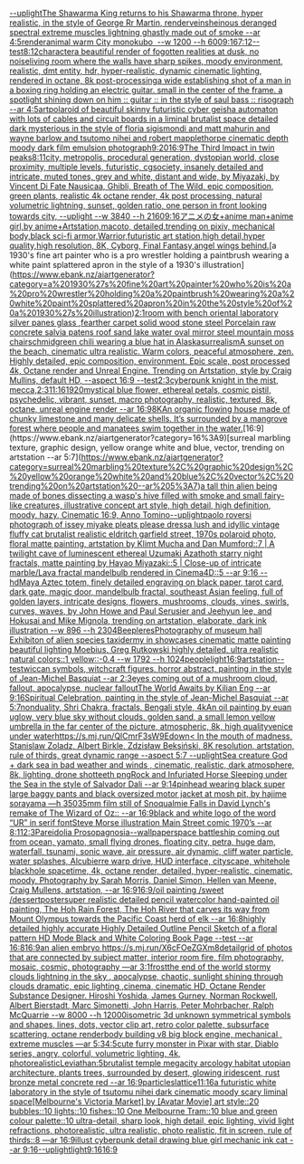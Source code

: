 [--uplight](https://www.ebank.nz/aiartgenerator?category=--uplight)[The Shawarma King returns to his Shawarma throne, hyper realistic, in the style of George Rr Martin, render](https://www.ebank.nz/aiartgenerator?category=The%20Shawarma%20King%20returns%20to%20his%20Shawarma%20throne%2C%20hyper%20realistic%2C%20in%20the%20style%20of%20George%20Rr%20Martin%2C%20render)[veins](https://www.ebank.nz/aiartgenerator?category=veins)[heinous deranged spectral extreme muscles lightning ghastly made out of smoke --ar 4:5](https://www.ebank.nz/aiartgenerator?category=heinous%20deranged%20spectral%20extreme%20muscles%20lightning%20ghastly%20made%20out%20of%20smoke%20--ar%204%3A5)[render](https://www.ebank.nz/aiartgenerator?category=render)[animal warm City monokubo  --w 1200 --h 600](https://www.ebank.nz/aiartgenerator?category=animal%20warm%20City%20monokubo%C2%A0%20--w%201200%20--h%20600)[9:16](https://www.ebank.nz/aiartgenerator?category=9%3A16)[7:12](https://www.ebank.nz/aiartgenerator?category=7%3A12)[--test](https://www.ebank.nz/aiartgenerator?category=--test)[8:12](https://www.ebank.nz/aiartgenerator?category=8%3A12)[character](https://www.ebank.nz/aiartgenerator?category=character)[a beautiful render of fogotten realities at dusk, no noise](https://www.ebank.nz/aiartgenerator?category=a%20beautiful%20render%20of%20fogotten%20realities%20at%20dusk%2C%20no%20noise)[living room where the walls have sharp spikes, moody environment, realistic, dmt entity, hdr, hyper-realistic, dynamic cinematic lighting, rendered in octane, 8k post-processing](https://www.ebank.nz/aiartgenerator?category=living%20room%20where%20the%20walls%20have%20sharp%20spikes%2C%20moody%20environment%2C%20realistic%2C%20dmt%20entity%2C%20hdr%2C%20hyper-realistic%2C%20dynamic%20cinematic%20lighting%2C%20rendered%20in%20octane%2C%208k%20post-processing)[a wide establishing shot of a man in a boxing ring holding an electric guitar. small in the center of the frame. a spotlight shining down on him :: guitar :: in the style of saul bass :: risograph --ar 4:5](https://www.ebank.nz/aiartgenerator?category=a%20wide%20establishing%20shot%20of%20a%20man%20in%20a%20boxing%20ring%20holding%20an%20electric%20guitar.%20small%20in%20the%20center%20of%20the%20frame.%20a%20spotlight%20shining%20down%20on%20him%20%3A%3A%20guitar%20%3A%3A%20in%20the%20style%20of%20saul%20bass%20%3A%3A%20risograph%20--ar%204%3A5)[art](https://www.ebank.nz/aiartgenerator?category=art)[polaroid of beautiful skinny futuristic cyber geisha automaton with lots of cables and circuit boards in a liminal brutalist space detailed dark mysterious in the style of floria sigismondi and matt mahurin and wayne barlow and tsutomo nihei and robert mapplethorpe cinematic depth moody dark film emulsion photograph](https://www.ebank.nz/aiartgenerator?category=polaroid%20of%20beautiful%20skinny%20futuristic%20cyber%20geisha%20automaton%20with%20lots%20of%20cables%20and%20circuit%20boards%20in%20a%20liminal%20brutalist%20space%20detailed%20dark%20mysterious%20in%20the%20style%20of%20floria%20sigismondi%20and%20matt%20mahurin%20and%20wayne%20barlow%20and%20tsutomo%20nihei%20and%20robert%20mapplethorpe%20cinematic%20depth%20moody%20dark%20film%20emulsion%20photograph)[9:20](https://www.ebank.nz/aiartgenerator?category=9%3A20)[16:9](https://www.ebank.nz/aiartgenerator?category=16%3A9)[The Third Impact in twin peaks](https://www.ebank.nz/aiartgenerator?category=The%20Third%20Impact%20in%20twin%20peaks)[8:11](https://www.ebank.nz/aiartgenerator?category=8%3A11)[city, metropolis, procedural generation, dystopian world, close proximity, multiple levels, futuristic, cgsociety, insanely detailed and intricate, muted tones, grey and white, distant and wide, by Miyazaki, by Vincent Di Fate Nausicaa, Ghibli, Breath of The Wild, epic composition, green plants, realistic 4k octane render, 4k post processing, natural volumetric lightning, sunset, golden ratio, one person in front looking towards city, --uplight --w 3840 --h 2160](https://www.ebank.nz/aiartgenerator?category=city%2C%20metropolis%2C%20procedural%20generation%2C%20dystopian%20world%2C%20close%20proximity%2C%20multiple%20levels%2C%20futuristic%2C%20cgsociety%2C%20insanely%20detailed%20and%20intricate%2C%20muted%20tones%2C%20grey%20and%20white%2C%20distant%20and%20wide%2C%20by%20Miyazaki%2C%20by%20Vincent%20Di%20Fate%20Nausicaa%2C%20Ghibli%2C%20Breath%20of%20The%20Wild%2C%20epic%20composition%2C%20green%20plants%2C%20realistic%204k%20octane%20render%2C%204k%20post%20processing%2C%20natural%20volumetric%20lightning%2C%20sunset%2C%20golden%20ratio%2C%20one%20person%20in%20front%20looking%20towards%20city%2C%20--uplight%20--w%203840%20--h%202160)[9:16](https://www.ebank.nz/aiartgenerator?category=9%3A16)[アニメの女+anime man+anime girl,by anime+Artstation,macoto, detailed,trending on pixiv, mechanical body,black sci-fi armor,Warrior,futuristic art station,high detail,hyper quality,high resolution, 8K, Cyborg, Final Fantasy,angel wings behind.](https://www.ebank.nz/aiartgenerator?category=%E3%82%A2%E3%83%8B%E3%83%A1%E3%81%AE%E5%A5%B3%2Banime%20man%2Banime%20girl%2Cby%20anime%2BArtstation%2Cmacoto%2C%20detailed%2Ctrending%20on%20pixiv%2C%20mechanical%20body%2Cblack%20sci-fi%20armor%2CWarrior%2Cfuturistic%20art%20station%2Chigh%20detail%2Chyper%20quality%2Chigh%20resolution%2C%208K%2C%20Cyborg%2C%20Final%20Fantasy%2Cangel%20wings%20behind.)[a 1930's fine art painter who is a pro wrestler holding a paintbrush wearing a white paint splattered apron in the style of a 1930's illustration](https://www.ebank.nz/aiartgenerator?category=a%201930%27s%20fine%20art%20painter%20who%20is%20a%20pro%20wrestler%20holding%20a%20paintbrush%20wearing%20a%20white%20paint%20splattered%20apron%20in%20the%20style%20of%20a%201930%27s%20illustration)[2:1](https://www.ebank.nz/aiartgenerator?category=2%3A1)[room with bench oriental laboratory silver panes glass ,fearther carpet solid wood stone steel Porcelain raw concrete salvia patens roof sand lake water oval mirror steel mountain moss chair](https://www.ebank.nz/aiartgenerator?category=room%20with%20bench%20oriental%20laboratory%20silver%20panes%20glass%20%2Cfearther%20carpet%20solid%20wood%20stone%20steel%20Porcelain%20raw%20concrete%20salvia%20patens%20roof%20sand%20lake%20water%20oval%20mirror%20steel%20mountain%20moss%20chair)[schmid](https://www.ebank.nz/aiartgenerator?category=schmid)[green chili wearing a blue hat in Alaska](https://www.ebank.nz/aiartgenerator?category=green%20chili%20wearing%20a%20blue%20hat%20in%20Alaska)[surrealism](https://www.ebank.nz/aiartgenerator?category=surrealism)[A sunset on the beach, cinematic ultra realistic. Warm colors, peaceful atmosphere, zen. Highly detailed, epic composition, environment. Epic scale, post processed 4k, Octane render and Unreal Engine. Trending on Artstation, style by Craig Mullins, default HD, --aspect 16:9 --test](https://www.ebank.nz/aiartgenerator?category=A%20sunset%20on%20the%20beach%2C%20cinematic%20ultra%20realistic.%20Warm%20colors%2C%20peaceful%20atmosphere%2C%20zen.%20Highly%20detailed%2C%20epic%20composition%2C%20environment.%20Epic%20scale%2C%20post%20processed%204k%2C%20Octane%20render%20and%20Unreal%20Engine.%20Trending%20on%20Artstation%2C%20style%20by%20Craig%20Mullins%2C%20default%20HD%2C%20--aspect%2016%3A9%20--test)[2:3](https://www.ebank.nz/aiartgenerator?category=2%3A3)[cyberpunk knight in the mist, mecca,](https://www.ebank.nz/aiartgenerator?category=cyberpunk%20knight%20in%20the%20mist%2C%20mecca%2C)[2:3](https://www.ebank.nz/aiartgenerator?category=2%3A3)[11:16](https://www.ebank.nz/aiartgenerator?category=11%3A16)[1920](https://www.ebank.nz/aiartgenerator?category=1920)[mystical blue flower, ethereal petals, cosmic pistil, psychedelic, vibrant, sunset, macro photography, realistic, textured, 8k, octane, unreal engine render --ar 16:9](https://www.ebank.nz/aiartgenerator?category=mystical%20blue%20flower%2C%20ethereal%20petals%2C%20cosmic%20pistil%2C%20psychedelic%2C%20vibrant%2C%20sunset%2C%20macro%20photography%2C%20realistic%2C%20textured%2C%208k%2C%20octane%2C%20unreal%20engine%20render%20--ar%2016%3A9)[8K](https://www.ebank.nz/aiartgenerator?category=8K)[An organic flowing house made of chunky limestone and many delicate shells. It’s surrounded by a mangrove forest where people and manatees swim together in the water.](https://www.ebank.nz/aiartgenerator?category=An%20organic%20flowing%20house%20made%20of%20chunky%20limestone%20and%20many%20delicate%20shells.%20It%E2%80%99s%20surrounded%20by%20a%20mangrove%20forest%20where%20people%20and%20manatees%20swim%20together%20in%20the%20water.)[16:9](https://www.ebank.nz/aiartgenerator?category=16%3A9)[surreal marbling texture, graphic design, yellow orange white and blue, vector, trending on artstation --ar 5:7](https://www.ebank.nz/aiartgenerator?category=surreal%20marbling%20texture%2C%20graphic%20design%2C%20yellow%20orange%20white%20and%20blue%2C%20vector%2C%20trending%20on%20artstation%20--ar%205%3A7)[a tall thin alien being made of bones dissecting a wasp's hive filled with smoke and small fairy-like creatures, illustrative concept art style, high detail, high definition, moody, hazy, Cinematic 16:9, Anno Tomino](https://www.ebank.nz/aiartgenerator?category=a%20tall%20thin%20alien%20being%20made%20of%20bones%20dissecting%20a%20wasp%27s%20hive%20filled%20with%20smoke%20and%20small%20fairy-like%20creatures%2C%20illustrative%20concept%20art%20style%2C%20high%20detail%2C%20high%20definition%2C%20moody%2C%20hazy%2C%20Cinematic%2016%3A9%2C%20Anno%20Tomino)[--uplight](https://www.ebank.nz/aiartgenerator?category=--uplight)[paolo roversi photograph of issey miyake pleats please dress](https://www.ebank.nz/aiartgenerator?category=paolo%20roversi%20photograph%20of%20issey%20miyake%20pleats%20please%20dress)[a lush and idyllic vintage fluffy cat brutalist realistic eldritch garfield street, 1970s polaroid photo, floral matte painting, artstation by Klimt Mucha and Dan Mumford::7 | A twilight cave of luminescent ethereal Uzumaki Azathoth starry night fractals, matte painting by Hayao Miyazaki::5 | Close-up of intricate marble/Lava fractal mandelbulb rendered in Cinema4D::5 --ar 9:16 --hd](https://www.ebank.nz/aiartgenerator?category=a%20lush%20and%20idyllic%20vintage%20fluffy%20cat%20brutalist%20realistic%20eldritch%20garfield%20street%2C%201970s%20polaroid%20photo%2C%20floral%20matte%20painting%2C%20artstation%20by%20Klimt%20Mucha%20and%20Dan%20Mumford%3A%3A7%20%7C%20A%20twilight%20cave%20of%20luminescent%20ethereal%20Uzumaki%20Azathoth%20starry%20night%20fractals%2C%20matte%20painting%20by%20Hayao%20Miyazaki%3A%3A5%20%7C%20Close-up%20of%20intricate%20marble/Lava%20fractal%20mandelbulb%20rendered%20in%20Cinema4D%3A%3A5%20--ar%209%3A16%20--hd)[Maya Aztec totem, finely detailed engraving on black paper, tarot card, dark gate, magic door, mandelbulb fractal, southeast Asian feeling, full of golden layers, intricate designs, flowers, mushrooms, clouds, vines, swirls, curves, waves, by John Howe and Paul Serusier and Jeehyun lee, and Hokusai and Mike Mignola, trending on artstation, elaborate, dark ink illustration --w 896 --h 2304](https://www.ebank.nz/aiartgenerator?category=Maya%20Aztec%20totem%2C%20finely%20detailed%20engraving%20on%20black%20paper%2C%20tarot%20card%2C%20dark%20gate%2C%20magic%20door%2C%20mandelbulb%20fractal%2C%20southeast%20Asian%20feeling%2C%20full%20of%20golden%20layers%2C%20intricate%20designs%2C%20flowers%2C%20mushrooms%2C%20clouds%2C%20vines%2C%20swirls%2C%20curves%2C%20waves%2C%20by%20John%20Howe%20and%20Paul%20Serusier%20and%20Jeehyun%20lee%2C%20and%20Hokusai%20and%20Mike%20Mignola%2C%20trending%20on%20artstation%2C%20elaborate%2C%20dark%20ink%20illustration%20--w%20896%20--h%202304)[Beeple](https://www.ebank.nz/aiartgenerator?category=Beeple)[res](https://www.ebank.nz/aiartgenerator?category=res)[Photography of museum hall Exhibiton of alien species taxidermy in showcases cinematic matte painting beautiful lighting Moebius, Greg Rutkowski highly detailed, ultra realistic natural colors::1 yellow::-0.4 --w 1792 --h 1024](https://www.ebank.nz/aiartgenerator?category=Photography%20of%20museum%20hall%20Exhibiton%20of%20alien%20species%20taxidermy%20in%20showcases%20cinematic%20matte%20painting%20beautiful%20lighting%20Moebius%2C%20Greg%20Rutkowski%20highly%20detailed%2C%20ultra%20realistic%20natural%20colors%3A%3A1%20yellow%3A%3A-0.4%20--w%201792%20--h%201024)[people](https://www.ebank.nz/aiartgenerator?category=people)[light](https://www.ebank.nz/aiartgenerator?category=light)[16:9](https://www.ebank.nz/aiartgenerator?category=16%3A9)[artstation--test](https://www.ebank.nz/aiartgenerator?category=artstation--test)[wiccan symbols, witchcraft figures, horror abstract, painting in the style of Jean-Michel Basquiat --ar 2:3](https://www.ebank.nz/aiartgenerator?category=wiccan%20symbols%2C%20witchcraft%20figures%2C%20horror%20abstract%2C%20painting%20in%20the%20style%20of%20Jean-Michel%20Basquiat%20--ar%202%3A3)[eyes coming out of a mushroom cloud, fallout, apocalypse, nuclear fallout](https://www.ebank.nz/aiartgenerator?category=eyes%20coming%20out%20of%20a%20mushroom%20cloud%2C%20fallout%2C%20apocalypse%2C%20nuclear%20fallout)[The World Awaits by Kilian Eng --ar 9:16](https://www.ebank.nz/aiartgenerator?category=The%20World%20Awaits%20by%20Kilian%20Eng%20--ar%209%3A16)[Spiritual Celebration, painting in the style of Jean-Michel Basquiat --ar 5:7](https://www.ebank.nz/aiartgenerator?category=Spiritual%20Celebration%2C%20painting%20in%20the%20style%20of%20Jean-Michel%20Basquiat%20--ar%205%3A7)[nonduality, Shri Chakra, fractals, Bengali style, 4k](https://www.ebank.nz/aiartgenerator?category=nonduality%2C%20Shri%20Chakra%2C%20fractals%2C%20Bengali%20style%2C%204k)[An oil painting by euan uglow, very blue sky without clouds, golden sand, a small lemon yellow umbrella in the far center of the picture, atmospheric, 8k, high quality](https://www.ebank.nz/aiartgenerator?category=An%20oil%20painting%20by%20euan%20uglow%2C%20very%20blue%20sky%20without%20clouds%2C%20golden%20sand%2C%20a%20small%20lemon%20yellow%20umbrella%20in%20the%20far%20center%20of%20the%20picture%2C%20atmospheric%2C%208k%2C%20high%20quality)[venice under water](https://www.ebank.nz/aiartgenerator?category=venice%20under%20water)[<https://s.mj.run/QlCmrF3sW9E>](https://www.ebank.nz/aiartgenerator?category=%3Chttps%3A//s.mj.run/QlCmrF3sW9E%3E)[down](https://www.ebank.nz/aiartgenerator?category=down)[< In the mouth of madness, Stanislaw Zoladz, Albert Birkle, Zdzisław Beksiński, 8K resolution, artstation, rule of thirds, great dynamic range --aspect 5:7 --uplight](https://www.ebank.nz/aiartgenerator?category=%3C%20In%20the%20mouth%20of%20madness%2C%20Stanislaw%20Zoladz%2C%20Albert%20Birkle%2C%20Zdzis%C5%82aw%20Beksi%C5%84ski%2C%208K%20resolution%2C%20artstation%2C%20rule%20of%20thirds%2C%20great%20dynamic%20range%20--aspect%205%3A7%20--uplight)[Sea creature God +  dark sea in bad weather and winds , cinematic, realistic, dark atmosphere, 8k, lighting, drone shot](https://www.ebank.nz/aiartgenerator?category=Sea%20creature%20God%20%2B%20%20dark%20sea%20in%20bad%20weather%20and%20winds%20%2C%20cinematic%2C%20realistic%2C%20dark%20atmosphere%2C%208k%2C%20lighting%2C%20drone%20shot)[teeth png](https://www.ebank.nz/aiartgenerator?category=teeth%20png)[Rock and Infuriated Horse Sleeping under the Sea in the style of Salvador Dali --ar 9:14](https://www.ebank.nz/aiartgenerator?category=Rock%20and%20Infuriated%20Horse%20Sleeping%20under%20the%20Sea%20in%20the%20style%20of%20Salvador%20Dali%20--ar%209%3A14)[pinhead wearing black super large baggy pants and black oversized motor jacket at mosh pit, by hajime sorayama —h 350](https://www.ebank.nz/aiartgenerator?category=pinhead%20wearing%20black%20super%20large%20baggy%20pants%20and%20black%20oversized%20motor%20jacket%20at%20mosh%20pit%2C%20by%20hajime%20sorayama%20%E2%80%94h%20350)[35mm film still of Snoqualmie Falls in David Lynch's remake of The Wizard of Oz:: --ar 16:9](https://www.ebank.nz/aiartgenerator?category=35mm%20film%20still%20of%20Snoqualmie%20Falls%20in%20David%20Lynch%27s%20remake%20of%20The%20Wizard%20of%20Oz%3A%3A%20--ar%2016%3A9)[black and white logo of the word “UR” in serif font](https://www.ebank.nz/aiartgenerator?category=black%20and%20white%20logo%20of%20the%20word%20%E2%80%9CUR%E2%80%9D%20in%20serif%20font)[Steve Morse illustration Main Street comic 1970’s --ar 8:11](https://www.ebank.nz/aiartgenerator?category=Steve%20Morse%20illustration%20Main%20Street%20comic%201970%E2%80%99s%20--ar%208%3A11)[2:3](https://www.ebank.nz/aiartgenerator?category=2%3A3)[Pareidolia Prosopagnosia](https://www.ebank.nz/aiartgenerator?category=Pareidolia%20Prosopagnosia)[--wallpaper](https://www.ebank.nz/aiartgenerator?category=--wallpaper)[space battleship coming out from ocean, yamato, small flying drones, floating city, petra, huge dam, waterfall, tsunami, sonic wave, air pressure, air dynamic, cliff water particle, water splashes, Alcubierre warp drive, HUD interface, cityscape, whitehole blackhole spacetime, 4k, octane render, detailed, hyper-realistic, cinematic, moody, Photography by Sarah Morris, Daniel Simon, Hellen van Meene, Craig Mullens, artstation, --ar 16:9](https://www.ebank.nz/aiartgenerator?category=space%20battleship%20coming%20out%20from%20ocean%2C%20yamato%2C%20small%20flying%20drones%2C%20floating%20city%2C%20petra%2C%20huge%20dam%2C%20waterfall%2C%20tsunami%2C%20sonic%20wave%2C%20air%20pressure%2C%20air%20dynamic%2C%20cliff%20water%20particle%2C%20water%20splashes%2C%20Alcubierre%20warp%20drive%2C%20HUD%20interface%2C%20cityscape%2C%20whitehole%20blackhole%20spacetime%2C%204k%2C%20octane%20render%2C%20detailed%2C%20hyper-realistic%2C%20cinematic%2C%20moody%2C%20Photography%20by%20Sarah%20Morris%2C%20Daniel%20Simon%2C%20Hellen%20van%20Meene%2C%20Craig%20Mullens%2C%20artstation%2C%20--ar%2016%3A9)[16:9](https://www.ebank.nz/aiartgenerator?category=16%3A9)[/oil painting /sweet /dessert](https://www.ebank.nz/aiartgenerator?category=/oil%20painting%20/sweet%20/dessert)[poster](https://www.ebank.nz/aiartgenerator?category=poster)[super realistic detailed pencil watercolor hand-painted oil painting, The Hoh Rain Forest, The Hoh River that carves its way from Mount Olympus towards the Pacific Coast herd of elk --ar 16:8](https://www.ebank.nz/aiartgenerator?category=super%20realistic%20detailed%20pencil%20watercolor%20hand-painted%20oil%20painting%2C%20The%20Hoh%20Rain%20Forest%2C%20The%20Hoh%20River%20that%20carves%20its%20way%20from%20Mount%20Olympus%20towards%20the%20Pacific%20Coast%20herd%20of%20elk%20--ar%2016%3A8)[highly detailed highly accurate Highly Detailed Outline Pencil Sketch of a floral pattern HD Mode Black and White Coloring Book Page  --test --ar 16:8](https://www.ebank.nz/aiartgenerator?category=highly%20detailed%20highly%20accurate%20Highly%20Detailed%20Outline%20Pencil%20Sketch%20of%20a%20floral%20pattern%20HD%20Mode%20Black%20and%20White%20Coloring%20Book%20Page%20%20--test%20--ar%2016%3A8)[16:9](https://www.ebank.nz/aiartgenerator?category=16%3A9)[an alien embryo <https://s.mj.run/X6cFOeZGXm8>](https://www.ebank.nz/aiartgenerator?category=an%20alien%20embryo%20%3Chttps%3A//s.mj.run/X6cFOeZGXm8%3E)[detail](https://www.ebank.nz/aiartgenerator?category=detail)[grid of photos that are connected by subject matter, interior room fire, film photography, mosaic, cosmic, photography —ar 3:1](https://www.ebank.nz/aiartgenerator?category=grid%20of%20photos%20that%20are%20connected%20by%20subject%20matter%2C%20interior%20room%20fire%2C%20film%20photography%2C%20mosaic%2C%20cosmic%2C%20photography%20%E2%80%94ar%203%3A1)[frost](https://www.ebank.nz/aiartgenerator?category=frost)[the end of the world stormy clouds lightning in the sky , apocalypse, chaotic, sunlight shining through clouds dramatic, epic lighting ,cinema, cinematic HD, Octane Render Substance Designer. Hiroshi Yoshida, James Gurney, Norman Rockwell, Albert Bierstadt, Marc Simonetti, John Harris, Peter Mohrbacher, Ralph McQuarrie --w 8000 --h 12000](https://www.ebank.nz/aiartgenerator?category=the%20end%20of%20the%20world%20stormy%20clouds%20lightning%20in%20the%20sky%20%2C%20apocalypse%2C%20chaotic%2C%20sunlight%20shining%20through%20clouds%20dramatic%2C%20epic%20lighting%20%2Ccinema%2C%20cinematic%20HD%2C%20Octane%20Render%20Substance%20Designer.%20Hiroshi%20Yoshida%2C%20James%20Gurney%2C%20Norman%20Rockwell%2C%20Albert%20Bierstadt%2C%20Marc%20Simonetti%2C%20John%20Harris%2C%20Peter%20Mohrbacher%2C%20Ralph%20McQuarrie%20--w%208000%20--h%2012000)[isometric 3d unknown symmetrical symbols  and shapes, lines, dots, vector clip art, retro color palette, subsurface scattering, octane render](https://www.ebank.nz/aiartgenerator?category=isometric%203d%20unknown%20symmetrical%20symbols%20%20and%20shapes%2C%20lines%2C%20dots%2C%20vector%20clip%20art%2C%20retro%20color%20palette%2C%20subsurface%20scattering%2C%20octane%20render)[body building v8 big block engine, mechanical , extreme muscles —ar 5:3](https://www.ebank.nz/aiartgenerator?category=body%20building%20v8%20big%20block%20engine%2C%20mechanical%20%2C%20extreme%20muscles%20%E2%80%94ar%205%3A3)[4:5](https://www.ebank.nz/aiartgenerator?category=4%3A5)[cute furry monster in Pixar with star, Diablo series, angry, colorful, volumetric lighting, 4k, photorealistic](https://www.ebank.nz/aiartgenerator?category=cute%20furry%20monster%20in%20Pixar%20with%20star%2C%20Diablo%20series%2C%20angry%2C%20colorful%2C%20volumetric%20lighting%2C%204k%2C%20photorealistic)[Leviathan:5](https://www.ebank.nz/aiartgenerator?category=Leviathan%3A5)[brutalist temple megacity arcology habitat utopian architecture, plants trees, surrounded by desert, glowing iridescent, rust bronze metal concrete red --ar 16:9](https://www.ebank.nz/aiartgenerator?category=brutalist%20temple%20megacity%20arcology%20habitat%20utopian%20architecture%2C%20plants%20trees%2C%20surrounded%20by%20desert%2C%20glowing%20iridescent%2C%20rust%20bronze%20metal%20concrete%20red%20--ar%2016%3A9)[particles](https://www.ebank.nz/aiartgenerator?category=particles)[lattice](https://www.ebank.nz/aiartgenerator?category=lattice)[11:16](https://www.ebank.nz/aiartgenerator?category=11%3A16)[a futuristic white laboratory in the style of tsutomu nihei dark cinematic moody scary liminal space](https://www.ebank.nz/aiartgenerator?category=a%20futuristic%20white%20laboratory%20in%20the%20style%20of%20tsutomu%20nihei%20dark%20cinematic%20moody%20scary%20liminal%20space)[[Melbourne's Victoria Market] by [Avatar Movie] art style::20 bubbles::10 lights::10 fishes::10 One Melbourne Tram::10 blue and green colour palette::10 ultra-detail, sharp look, high detail, epic lighting, vivid light refractions, photorealistic, ultra realistic, photo realistic, fit in screen, rule of thirds::8 —ar 16:9](https://www.ebank.nz/aiartgenerator?category=%5BMelbourne%27s%20Victoria%20Market%5D%20by%20%5BAvatar%20Movie%5D%20art%20style%3A%3A20%20bubbles%3A%3A10%20lights%3A%3A10%20fishes%3A%3A10%20One%20Melbourne%20Tram%3A%3A10%20blue%20and%20green%20colour%20palette%3A%3A10%20ultra-detail%2C%20sharp%20look%2C%20high%20detail%2C%20epic%20lighting%2C%20vivid%20light%20refractions%2C%20photorealistic%2C%20ultra%20realistic%2C%20photo%20realistic%2C%20fit%20in%20screen%2C%20rule%20of%20thirds%3A%3A8%20%E2%80%94ar%2016%3A9)[illust cyberpunk detail drawing blue girl mechanic ink cat --ar 9:16](https://www.ebank.nz/aiartgenerator?category=illust%20cyberpunk%20detail%20drawing%20blue%20girl%20mechanic%20ink%20cat%20--ar%209%3A16)[--uplight](https://www.ebank.nz/aiartgenerator?category=--uplight)[light](https://www.ebank.nz/aiartgenerator?category=light)[9:16](https://www.ebank.nz/aiartgenerator?category=9%3A16)[16:9](https://www.ebank.nz/aiartgenerator?category=16%3A9)